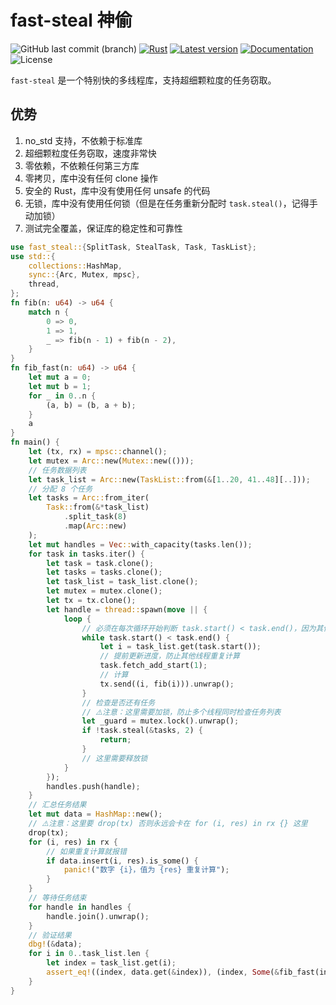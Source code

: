 # fast-steal 神偷

![GitHub last commit (branch)](https://img.shields.io/github/last-commit/share121/fast-steal/master)
[![Rust](https://github.com/share121/fast-steal/workflows/Test/badge.svg)](https://github.com/share121/fast-steal/actions)
[![Latest version](https://img.shields.io/crates/v/fast-steal.svg)](https://crates.io/crates/fast-steal)
[![Documentation](https://docs.rs/fast-steal/badge.svg)](https://docs.rs/fast-steal)
![License](https://img.shields.io/crates/l/fast-steal.svg)

`fast-steal` 是一个特别快的多线程库，支持超细颗粒度的任务窃取。

## 优势

1. no_std 支持，不依赖于标准库
2. 超细颗粒度任务窃取，速度非常快
3. 零依赖，不依赖任何第三方库
4. 零拷贝，库中没有任何 clone 操作
5. 安全的 Rust，库中没有使用任何 unsafe 的代码
6. 无锁，库中没有使用任何锁（但是在任务重新分配时 `task.steal()`，记得手动加锁）
7. 测试完全覆盖，保证库的稳定性和可靠性

```rust
use fast_steal::{SplitTask, StealTask, Task, TaskList};
use std::{
    collections::HashMap,
    sync::{Arc, Mutex, mpsc},
    thread,
};
fn fib(n: u64) -> u64 {
    match n {
        0 => 0,
        1 => 1,
        _ => fib(n - 1) + fib(n - 2),
    }
}
fn fib_fast(n: u64) -> u64 {
    let mut a = 0;
    let mut b = 1;
    for _ in 0..n {
        (a, b) = (b, a + b);
    }
    a
}
fn main() {
    let (tx, rx) = mpsc::channel();
    let mutex = Arc::new(Mutex::new(()));
    // 任务数据列表
    let task_list = Arc::new(TaskList::from(&[1..20, 41..48][..]));
    // 分配 8 个任务
    let tasks = Arc::from_iter(
        Task::from(&*task_list)
            .split_task(8)
            .map(Arc::new)
    );
    let mut handles = Vec::with_capacity(tasks.len());
    for task in tasks.iter() {
        let task = task.clone();
        let tasks = tasks.clone();
        let task_list = task_list.clone();
        let mutex = mutex.clone();
        let tx = tx.clone();
        let handle = thread::spawn(move || {
            loop {
                // 必须在每次循环开始判断 task.start() < task.end()，因为其他线程可能会修改 task
                while task.start() < task.end() {
                    let i = task_list.get(task.start());
                    // 提前更新进度，防止其他线程重复计算
                    task.fetch_add_start(1);
                    // 计算
                    tx.send((i, fib(i))).unwrap();
                }
                // 检查是否还有任务
                // ⚠️注意：这里需要加锁，防止多个线程同时检查任务列表
                let _guard = mutex.lock().unwrap();
                if !task.steal(&tasks, 2) {
                    return;
                }
                // 这里需要释放锁
            }
        });
        handles.push(handle);
    }
    // 汇总任务结果
    let mut data = HashMap::new();
    // ⚠️注意：这里要 drop(tx) 否则永远会卡在 for (i, res) in rx {} 这里
    drop(tx);
    for (i, res) in rx {
        // 如果重复计算就报错
        if data.insert(i, res).is_some() {
            panic!("数字 {i}，值为 {res} 重复计算");
        }
    }
    // 等待任务结束
    for handle in handles {
        handle.join().unwrap();
    }
    // 验证结果
    dbg!(&data);
    for i in 0..task_list.len {
        let index = task_list.get(i);
        assert_eq!((index, data.get(&index)), (index, Some(&fib_fast(index))));
    }
}
```
